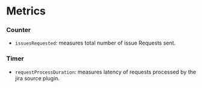 
# Metrics

### Counter
- `issuesRequested`: measures total number of issue Requests sent.

### Timer
- `requestProcessDuration`: measures latency of requests processed by the jira source plugin.
